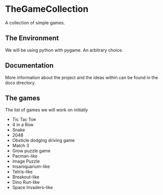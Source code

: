 # TheGameCollection
A collection of simple games.

## The Environment
We will be using python with pygame. An arbitrary choice.

## Documentation
More information about the project and the ideas within can be found in the docs directory.

## The games
The list of games we will work on initially
- Tic Tac Toe
- 4 in a Row
- Snake
- 2048
- Obsticle dodging driving game
- Match 3
- Grow puzzle game 
- Pacman-like
- Image Puzzle
- Insaniquarium-like
- Tetris-like
- Breakout-like
- Dino Run-like
- Space Invaders-like
